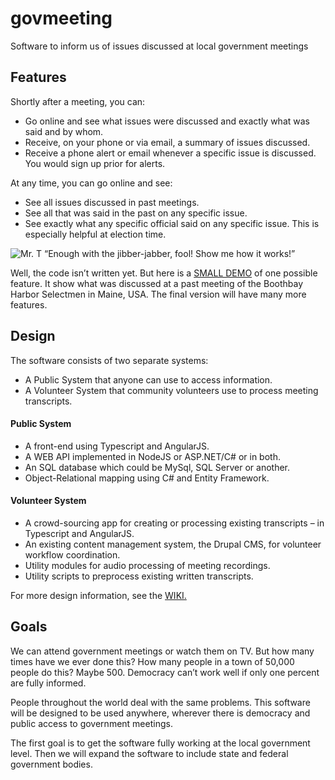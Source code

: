 # govmeeting
Software to inform us of issues discussed at local government meetings

## Features

Shortly after a meeting, you can:
* Go online and see what issues were discussed and exactly what was said and by whom.
* Receive, on your phone or via email, a summary of issues discussed. 
* Receive a phone alert or email whenever a specific issue is discussed. You would sign up prior for alerts.

At any time, you can go online and see:
* See all issues discussed in past meetings.
* See all that was said in the past on any specific issue.
* See exactly what any specific official said on any specific issue. This is especially helpful at election time.

![Mr. T](http://govmeeting.org/attachments/download/4/mr-t-mrt-36834265-320-254-24kb.png)
“Enough with the jibber-jabber, fool!
Show me how it works!”

Well, the code isn’t written yet. But here is a [SMALL DEMO](http://demo.govmeeting.org) of one possible feature.  It show what was discussed at a past meeting of the Boothbay Harbor Selectmen in Maine, USA. The final version will have many more features.

## Design

The software consists of two separate systems:
* A Public System that anyone can use to access information.
* A Volunteer System that community volunteers use to process meeting transcripts.

#### Public System
* A front-end using Typescript and AngularJS.
* A WEB API implemented in NodeJS or ASP.NET/C# or in both.
* An SQL database which could be MySql, SQL Server or another. 
* Object-Relational mapping using C# and Entity Framework.

#### Volunteer System
* A crowd-sourcing app for creating or processing existing transcripts – in Typescript and AngularJS.
* An existing content management system, the Drupal CMS, for volunteer workflow coordination.
* Utility modules for audio processing of meeting recordings.
* Utility scripts to preprocess existing written transcripts. 

For more design information, see the [WIKI.](https://github.com/govmeeting/govmeeting/wiki/Overall-Design)

## Goals

We can attend government meetings or watch them on TV. But how many times have we ever done this? How many people in a town of 50,000 people do this? Maybe 500. Democracy can’t work well if only one percent are fully informed.

People throughout the world deal with the same problems. This software will be designed to be used anywhere, wherever there is democracy and public access to government meetings.

The first goal is to get the software fully working at the local government level. Then we will expand the software to include state and federal government bodies.



